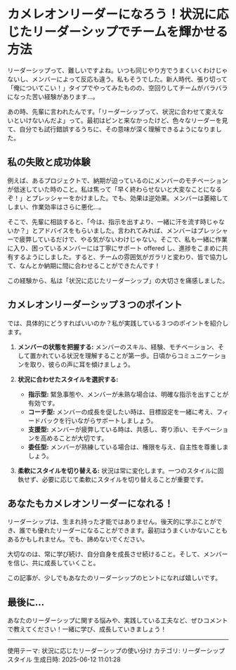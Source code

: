 # カメレオンリーダーになろう！状況に応じたリーダーシップでチームを輝かせる方法

リーダーシップって、難しいですよね。いつも同じやり方でうまくいくわけじゃないし、メンバーによって反応も違う。私もそうでした。新人時代、張り切って「俺についてこい！」タイプでやってみたものの、空回りしてチームがバラバラになった苦い経験があります…。

あの時、先輩に言われたんです。「リーダーシップって、状況に合わせて変えないといけないんだよ」って。最初はピンと来なかったけど、色々なリーダーを見て、自分でも試行錯誤するうちに、その意味が深く理解できるようになりました。

## 私の失敗と成功体験

例えば、あるプロジェクトで、納期が迫っているのにメンバーのモチベーションが低迷していた時のこと。私は焦って「早く終わらせないと大変なことになるぞ！」とプレッシャーをかけました。でも、効果は逆効果。メンバーは萎縮してしまい、作業効率はさらに悪化…。

そこで、先輩に相談すると、「今は、指示を出すより、一緒に汗を流す時じゃないか？」とアドバイスをもらいました。言われてみれば、メンバーはプレッシャーで疲弊しているだけで、やる気がないわけじゃない。そこで、私も一緒に作業に入り、困っているメンバーには丁寧にサポート offered し、進捗をこまめに共有するようにしました。すると、チームの雰囲気がガラリと変わり、皆で協力して、なんとか納期に間に合わせることができたんです！

この経験から、私は「状況に応じたリーダーシップ」の大切さを痛感しました。

## カメレオンリーダーシップ３つのポイント

では、具体的にどうすればいいのか？私が実践している３つのポイントを紹介します。

1. **メンバーの状態を把握する:** メンバーのスキル、経験、モチベーション、そして置かれている状況を理解することが第一歩。日頃からコミュニケーションを取り、彼らの声に耳を傾けましょう。

2. **状況に合わせたスタイルを選択する:** 
    * **指示型:** 緊急事態や、メンバーが未熟な場合は、明確な指示を出すことが有効です。
    * **コーチ型:** メンバーの成長を促したい時は、目標設定を一緒に考え、フィードバックを行いながらサポートしましょう。
    * **支援型:** メンバーが疲弊している時は、共感し、寄り添い、モチベーションを高めることが大切です。
    * **委任型:** メンバーが熟練している場合は、権限を与え、自主性を尊重しましょう。

3. **柔軟にスタイルを切り替える:** 状況は常に変化します。一つのスタイルに固執せず、必要に応じて柔軟にスタイルを切り替えることが重要です。

## あなたもカメレオンリーダーになれる！

リーダーシップは、生まれ持った才能ではありません。後天的に学ぶことができ、誰でも優れたリーダーになることができます。最初はうまくいかないこともあるかもしれません。でも、諦めないでください。

大切なのは、常に学び続け、自分自身を成長させ続けること。そして、メンバーを信じ、共に成長していくこと。

この記事が、少しでもあなたのリーダーシップのヒントになれば嬉しいです。

## 最後に…

あなたのリーダーシップに関する悩みや、実践している工夫など、ぜひコメントで教えてください！一緒に学び、成長していきましょう！

---
使用テーマ: 状況に応じたリーダーシップの使い分け
カテゴリ: リーダーシップスタイル
生成日時: 2025-06-12 11:01:28
